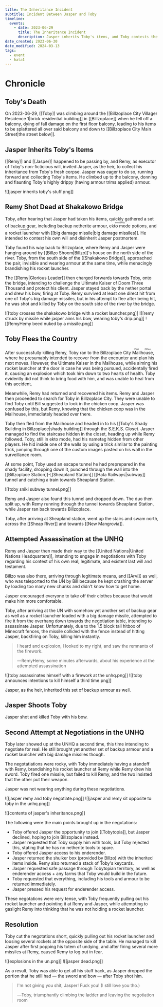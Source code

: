 ```yaml
---
title: The Inheritance Incident
subtitle: Incident Between Jasper and Toby
timeline:
  events:
    - date: 2023-06-29
      title: The Inheritance Incident
      description: Jasper inherits Toby's items, and Toby contests the will.
date_created: 2023-06-30
date_modified: 2024-03-13
tags:
  - event
  - hata1
---
```


# Chronicle

## Toby's Death

On 2023-06-29, [[Toby]] was climbing around the [[Billzoplace City Villager Residence 1|brick residential building]] in [[Billzoplace]] when he fell off a balcony, dying of fall damage on the first floor balcony, leading to his items to be splattered all over said balcony and down to [[Billzoplace City Main Street|the street below]].

## Jasper Inherits Toby's Items

[[Remy]] and [[Jasper]] happened to be passing by, and Remy, as executor of Toby's non-ficticious will, invited Jasper, as the heir, to collect his inheritance from Toby's fresh corpse. Jasper was eager to do so, running forward and collecting Toby's items. He climbed up to the balcony, donning and flaunting Toby's highly drippy (having armour trims applied) armour.

![[jasper inherits toby's stuff.png]]

## Remy Shot Dead at Shakakowo Bridge

Toby, after hearing that Jasper had taken his items, quickly gathered a set of backup gear, including backup netherite armour, <ruby>ekto mode<rt>invisibility</rt></ruby> potions, and a <ruby>rocket launcher<rt>crossbow</rt></ruby> with [[big damage missile|big damage missiles]]. He intended to contest his own will and disinherit Jasper postmortem.

Toby found his way back to Billzoplace, where Remy and Jasper were hanging around by [[Billzo Shoom|Billzo]]'s house on the north side of the river. Toby, from the south side of the [[Shakakowo Bridge]], approached the pair, invisible and wearing armour at the same time, while menacingly brandishing his rocket launcher.

The [[Remy|Glorious Leader]] then charged forwards towards Toby, onto the bridge, intending to challenge the Ultimate Kaiser of Doom Three Thousand and protect his client. Jasper stayed back by the nether portal and drew his bow, firing at Toby. Remy survived at least one direct hit from one of Toby's big damage missiles, but in his attempt to flee after being hit, he was shot and killed by Toby on the south side of the river by the bridge.

![[toby crosses the shakakowo bridge with a rocket launcher.png]]
![[remy struck by missile while jasper aims his bow, wearing toby's drip.png]]
![[RemyHemy beed nuked by a missile.png]]

## Toby Flees the Country

After successfully killing Remy, Toby ran to the Billzoplace City <ruby>Mailhouse<rt>Post Office</rt></ruby>, where he presumably intended to recover from the encounter and plan his next moves. However, the Ultimate Kaiser in the Mailhouse, while aiming his rocket launcher at the door in case he was being pursued, accidentally fired it, causing an explosion which took him down to two hearts of health. Toby evidently did not think to bring food with him, and was unable to heal from this accident.

Meanwhile, Remy had returned and recovered his items. Remy and Jasper then proceeded to search for Toby in Billzoplace City. They were unable to find Toby until Bill suggested to look in the chicken coop. Jasper was confused by this, but Remy, knowing that the chicken coop was in the Mailhouse, immediately headed over there.

Toby then fled from the Mailhouse and headed in to his [[Toby's Shady Building in Billzoplace|shady building]] through the S.E.K.S. Closet. Jasper managed to find the staircase hidden in the closet, heading up while Remy followed. Toby, still in ekto mode, had his nametag hidden from other players. He hid inside one of the walls by using a trick similar to the painting trick, jumping through one of the custom images pasted on his wall in the surveillance room.

At some point, Toby used an escape tunnel he had preprepared in the shady facility, dropping down it, punched through the wall into the [[Billzoplace Station]]-[[Sheapland Station]] [[Hata Railways|subway]] tunnel and catching a train towards Sheapland Station.

![[toby sniki subway tunnel.png]]

Remy and Jasper also found this tunnel and dropped down. The duo then split up, with Remy running through the tunnel towards Sheapland Station, while Jasper ran back towards Billzoplace.

Toby, after arriving at Sheapland station, went up the stairs and swam north, across the [[Sheap River]] and towards [[New Mangrovia]].

## Attempted Assassination at the UNHQ

Remy and Jasper then made their way to the [[United Nations|United Nations Headquarters]], intending to engage in negotiations with Toby regarding his contest of his own real, legitimate, and existent last will and testament.

Billzo was also there, arriving through legitimate means, and [[Arvi]] as well, who was teleported to the UN by Bill because he kept crashing the server by loading too many new chunks and didn't know how to get home.

Jasper encouraged everyone to take off their clothes because that would make him more comfortable.

Toby, after arriving at the UN with somehow yet another set of backup gear as well as a rocket launcher loaded with a big damage missile, attempted to fire it from the overhang down towards the negotiation table, intending to assassinate Jasper. Unfortunately, due to the 1.5 block tall hitbox of Minecraft fences, the missile collided with the fence instead of hitting Jasper, backfiring on Toby, killing him instantly.

> I heard and explosion, I looked to my right, and saw the remnants of the firework.
> 
> ―RemyHemy, some minutes afterwards, about his experience at the attempted assassination

![[toby assassinates himself with a firework at the unhq.png]]
![[toby announces intentions to kill himself a third time.png]]

Jasper, as the heir, inherited this set of backup armour as well.

## Jasper Shoots Toby

Jasper shot and killed Toby with his bow.

## Second Attempt at Negotiations in the UNHQ

Toby later showed up at the UNHQ a second time, this time intending to negotiate for real. He still brought yet another set of backup armour and a rocket launcher with big damage missiles though.

The negotatiations were rocky, with Toby immediately having a standoff with Remy, brandishing his rocket launcher at Remy while Remy drew his sword. Toby fired one missile, but failed to kill Remy, and the two insisted that the other put their weapon.

Jasper was not wearing anything during these negotiations.

![[jasper remy and toby negotiate.png]]
![[jasper and remy sit opposite to toby in the unhq.png]]

![[contents of jasper's inheritance.png]]

The following were the main points brought up in the negotations:
- Toby offered Jasper the opportunity to join [[Tobytopia]], but Jasper declined, hoping to join Billzoplace instead.
- Jasper requested that Toby supply him with tools, but Toby rejected this, stating that he has no netherite tools to spare.
- Toby offered Jasper access to his enderender.
- Jasper returned the shulker box (provided by Billzo) with the inherited items inside. Remy also returned a stack of Toby's keycards.
- Jasper requested safe passage through Tobytopian territory, as well as enderender access + any farms that Toby would build in the future.
- Toby requested that everything, including his tools and armour to be returned immediately.
- Jasper pressed his request for enderender access.

These negotations were very tense, with Toby frequently pulling out his rocket launcher and pointing it at Remy and Jasper, while attempting to gaslight Remy into thinking that he was not holding a rocket launcher.

## Resolution

Toby cut the negotations short, quickly pulling out his rocket launcher and loosing several rockets at the opposite side of the table. He managed to kill Jasper after first popping his totem of undying, and after firing several more missiles at Remy, caused Remy to log out in fear.

![[explosions in the un.png]]
![[jasper dead.png]]

As a result, Toby was able to get all his stuff back, as Jasper dropped the portion that he still had — the sword and bow — after Toby shot him.

> I'm not giving you shit, Jasper! Fuck you! (I still love you tho.)
> 
> ―Toby, triumphantly climbing the ladder and leaving the negotiation room